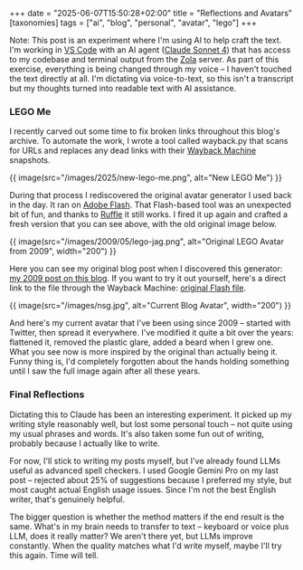 +++
date = "2025-06-07T15:50:28+02:00"
title = "Reflections and Avatars"
[taxonomies]
tags = ["ai", "blog", "personal", "avatar", "lego"]
+++

Note: This post is an experiment where I'm using AI to help craft the text. I'm working in [VS Code](https://code.visualstudio.com/) with an AI agent ([Claude Sonnet 4](https://www.anthropic.com/claude)) that has access to my codebase and terminal output from the [Zola](https://www.getzola.org/) server. As part of this exercise, everything is being changed through my voice – I haven't touched the text directly at all. I'm dictating via voice-to-text, so this isn't a transcript but my thoughts turned into readable text with AI assistance.

### LEGO Me

I recently carved out some time to fix broken links throughout this blog's archive. To automate the work, I wrote a tool called wayback.py that scans for URLs and replaces any dead links with their [Wayback Machine](https://web.archive.org/) snapshots.

{{ image(src="/images/2025/new-lego-me.png", alt="New LEGO Me") }}

During that process I rediscovered the original avatar generator I used back in the day. It ran on [Adobe Flash](https://en.wikipedia.org/wiki/Adobe_Flash). That Flash-based tool was an unexpected bit of fun, and thanks to [Ruffle](https://github.com/ruffle-rs/ruffle) it still works. I fired it up again and crafted a fresh version that you can see above, with the old original image below.

{{ image(src="/images/2009/05/lego-jag.png", alt="Original LEGO Avatar from 2009", width="200") }}

Here you can see my original blog post when I discovered this generator: [my 2009 post on this blog](/post/2009/lego-jag/). If you want to try it out yourself, here's a direct link to the file through the Wayback Machine: [original Flash file](https://web.archive.org/web/20090717095133if_/http://www.reasonablyclever.com/mm2/mini2.swf).

{{ image(src="/images/nsg.jpg", alt="Current Blog Avatar", width="200") }}

And here's my current avatar that I've been using since 2009 – started with Twitter, then spread it everywhere. I've modified it quite a bit over the years: flattened it, removed the plastic glare, added a beard when I grew one. What you see now is more inspired by the original than actually being it. Funny thing is, I'd completely forgotten about the hands holding something until I saw the full image again after all these years.

### Final Reflections

Dictating this to Claude has been an interesting experiment. It picked up my writing style reasonably well, but lost some personal touch – not quite using my usual phrases and words. It's also taken some fun out of writing, probably because I actually like to write.

For now, I'll stick to writing my posts myself, but I've already found LLMs useful as advanced spell checkers. I used Google Gemini Pro on my last post – rejected about 25% of suggestions because I preferred my style, but most caught actual English usage issues. Since I'm not the best English writer, that's genuinely helpful.

The bigger question is whether the method matters if the end result is the same. What's in my brain needs to transfer to text – keyboard or voice plus LLM, does it really matter? We aren't there yet, but LLMs improve constantly. When the quality matches what I'd write myself, maybe I'll try this again. Time will tell.
